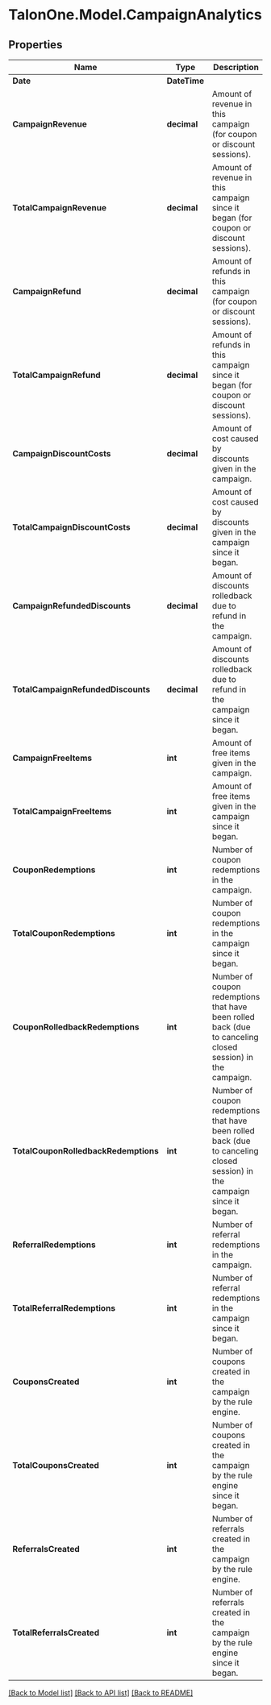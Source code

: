 
# TalonOne.Model.CampaignAnalytics

## Properties

Name | Type | Description | Notes
------------ | ------------- | ------------- | -------------
**Date** | **DateTime** |  | 
**CampaignRevenue** | **decimal** | Amount of revenue in this campaign (for coupon or discount sessions). | 
**TotalCampaignRevenue** | **decimal** | Amount of revenue in this campaign since it began (for coupon or discount sessions). | 
**CampaignRefund** | **decimal** | Amount of refunds in this campaign (for coupon or discount sessions). | 
**TotalCampaignRefund** | **decimal** | Amount of refunds in this campaign since it began (for coupon or discount sessions). | 
**CampaignDiscountCosts** | **decimal** | Amount of cost caused by discounts given in the campaign. | 
**TotalCampaignDiscountCosts** | **decimal** | Amount of cost caused by discounts given in the campaign since it began. | 
**CampaignRefundedDiscounts** | **decimal** | Amount of discounts rolledback due to refund in the campaign. | 
**TotalCampaignRefundedDiscounts** | **decimal** | Amount of discounts rolledback due to refund in the campaign since it began. | 
**CampaignFreeItems** | **int** | Amount of free items given in the campaign. | 
**TotalCampaignFreeItems** | **int** | Amount of free items given in the campaign since it began. | 
**CouponRedemptions** | **int** | Number of coupon redemptions in the campaign. | 
**TotalCouponRedemptions** | **int** | Number of coupon redemptions in the campaign since it began. | 
**CouponRolledbackRedemptions** | **int** | Number of coupon redemptions that have been rolled back (due to canceling closed session) in the campaign. | 
**TotalCouponRolledbackRedemptions** | **int** | Number of coupon redemptions that have been rolled back (due to canceling closed session) in the campaign since it began. | 
**ReferralRedemptions** | **int** | Number of referral redemptions in the campaign. | 
**TotalReferralRedemptions** | **int** | Number of referral redemptions in the campaign since it began. | 
**CouponsCreated** | **int** | Number of coupons created in the campaign by the rule engine. | 
**TotalCouponsCreated** | **int** | Number of coupons created in the campaign by the rule engine since it began. | 
**ReferralsCreated** | **int** | Number of referrals created in the campaign by the rule engine. | 
**TotalReferralsCreated** | **int** | Number of referrals created in the campaign by the rule engine since it began. | 

[[Back to Model list]](../README.md#documentation-for-models)
[[Back to API list]](../README.md#documentation-for-api-endpoints)
[[Back to README]](../README.md)

